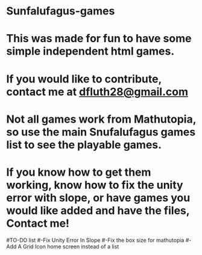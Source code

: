 # Sunfalufagus-games
# This was made for fun to have some simple independent html games.
# If you would like to contribute, contact me at dfluth28@gmail.com
# Not all games work from Mathutopia, so use the main Snufalufagus games list to see the playable games.
# If you know how to get them working, know how to fix the unity error with slope, or have games you would like added and have the files, Contact me!

#TO-DO list
#-Fix Unity Error In Slope
#-Fix the box size for mathutopia
#-Add A Grid Icon home screen instead of a list
